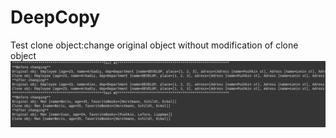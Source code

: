 # DeepCopy
Test clone object:change original object without modification of clone object
![Image alt](https://github.com/ArAkAru/DeepCopy/raw/master/deepscreen.png)
